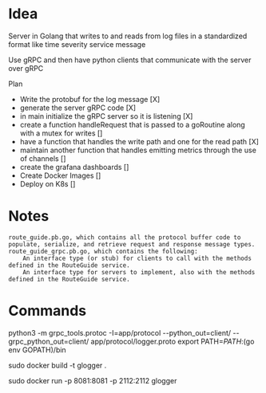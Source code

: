 # Idea

Server in Golang that writes to and reads from log files in a standardized format like
time severity service message

Use gRPC and then have python clients that communicate with the server over gRPC

Plan
- Write the protobuf for the log message [X]
- generate the server gRPC code [X]
- in main initialize the gRPC server so it is listening [X]
- create a function handleRequest that is passed to a goRoutine along with a mutex for writes []
- have a function that handles the write path and one for the read path [X]
- maintain another function that handles emitting metrics through the use of channels []
- create the grafana dashboards []
- Create Docker Images []
- Deploy on K8s []


# Notes
    route_guide.pb.go, which contains all the protocol buffer code to populate, serialize, and retrieve request and response message types.
    route_guide_grpc.pb.go, which contains the following:
        An interface type (or stub) for clients to call with the methods defined in the RouteGuide service.
        An interface type for servers to implement, also with the methods defined in the RouteGuide service.

# Commands

python3 -m grpc_tools.protoc -I=app/protocol --python_out=client/ --grpc_python_out=client/ app/protocol/logger.proto
export PATH=$PATH:$(go env GOPATH)/bin

sudo docker build -t glogger .

sudo docker run -p 8081:8081 -p 2112:2112 glogger